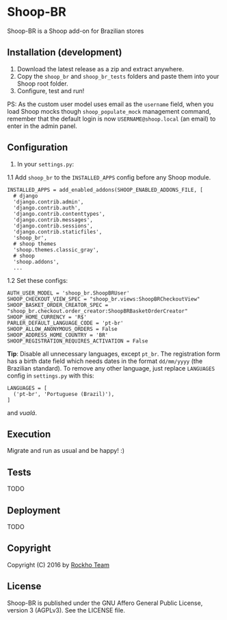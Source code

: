 # Shoop-BR
Shoop-BR is a Shoop add-on for Brazilian stores

## Installation (development)

1. Download the latest release as a zip and extract anywhere.
2. Copy the `shoop_br` and `shoop_br_tests` folders and paste them into your Shoop root folder.
3. Configure, test and run!

PS: As the custom user model uses email as the `username` field, when you load Shoop mocks though `shoop_populate_mock` 
management command, remember that the default login is now `USERNAME@shoop.local` (an email) to enter in the admin panel.  

## Configuration

1. In your `settings.py`:

  1.1 Add `shoop_br` to the `INSTALLED_APPS` config before any Shoop module.
  ```
  INSTALLED_APPS = add_enabled_addons(SHOOP_ENABLED_ADDONS_FILE, [
    # django
    'django.contrib.admin',
    'django.contrib.auth',
    'django.contrib.contenttypes',
    'django.contrib.messages',
    'django.contrib.sessions',
    'django.contrib.staticfiles',
    'shoop_br',
    # shoop themes
    'shoop.themes.classic_gray',
    # shoop
    'shoop.addons',
    ...
  ```

  1.2 Set these configs:

  ```
  AUTH_USER_MODEL = 'shoop_br.ShoopBRUser'
  SHOOP_CHECKOUT_VIEW_SPEC = "shoop_br.views:ShoopBRCheckoutView"
  SHOOP_BASKET_ORDER_CREATOR_SPEC = "shoop_br.checkout.order_creator:ShoopBRBasketOrderCreator"
  SHOOP_HOME_CURRENCY = 'R$'
  PARLER_DEFAULT_LANGUAGE_CODE = 'pt-br'
  SHOOP_ALLOW_ANONYMOUS_ORDERS = False
  SHOOP_ADDRESS_HOME_COUNTRY = 'BR'
  SHOOP_REGISTRATION_REQUIRES_ACTIVATION = False
  ```

  **Tip**: Disable all unnecessary languages, except `pt_br`.
  The registration form has a birth date field which needs
  dates in the format `dd/mm/yyyy` (the Brazilian standard). To remove any other language,
  just replace `LANGUAGES` config in `settings.py` with this:
  ```
  LANGUAGES = [
    ('pt-br', 'Portuguese (Brazil)'),
  ]
  ```
  and *vualá*.

## Execution

Migrate and run as usual and be happy! :)

## Tests

TODO

## Deployment

TODO

## Copyright
Copyright (C) 2016 by [Rockho Team](https://github.com/rockho-team)

## License

Shoop-BR is published under the GNU Affero General Public License,
version 3 (AGPLv3). See the LICENSE file.